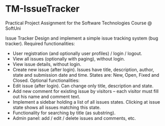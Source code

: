 # TM-IssueTracker

Practical Project Assignment for the Software Technologies Course @ SoftUni

Issue Tracker
Design and implement a simple issue tracking system (bug tracker).
Required functionalities:
* User registration (and optionally user profiles) / login / logout.
* View all issues (optionally with paging), without login.
* View issue details, without login.
* Create new issue (after login). Issues have title, description, author, state and submission date and time. States are: New, Open, Fixed and Closed.
Optional functionalities:
* Edit issue (after login). Can change only title, description and state.
* Add new comment for existing issue by visitors – each visitor must fill out his name and comment text.
* Implement a sidebar holding a list of all issues states. Clicking at issue state shows all issues matching this state.
* Functionality for searching by title (as substring).
* Admin panel: add / edit / delete issues and comments, etc.

